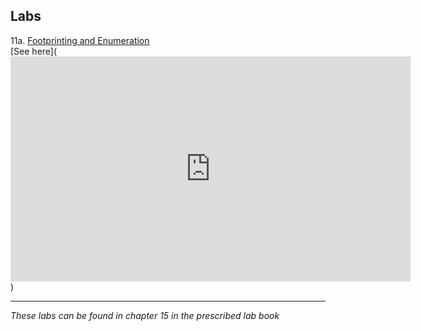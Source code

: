 ## Labs

11a. [Footprinting and Enumeration](https://vimeo.com/230870251/1e37b9314f)  
[See here](<iframe src="https://player.vimeo.com/video/230870251" width="640" height="360" frameborder="0" webkitallowfullscreen mozallowfullscreen allowfullscreen></iframe>)  
___
*These labs can be found in chapter 15 in the prescribed lab book* 

